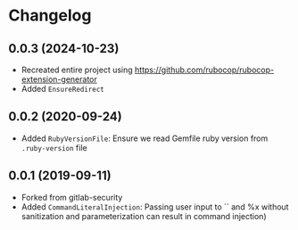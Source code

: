 # Changelog

## 0.0.3 (2024-10-23)

- Recreated entire project using <https://github.com/rubocop/rubocop-extension-generator>
- Added `EnsureRedirect`

## 0.0.2 (2020-09-24)

- Added `RubyVersionFile`: Ensure we read Gemfile ruby version from `.ruby-version` file

## 0.0.1 (2019-09-11)

- Forked from gitlab-security
- Added `CommandLiteralInjection`: Passing user input to `` and %x without sanitization and parameterization can result in command injection)
